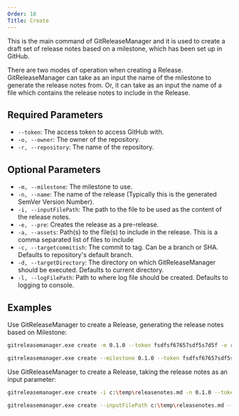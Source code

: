 ```yaml
---
Order: 10
Title: Create
---
```


This is the main command of GitReleaseManager and it is used to create a draft
set of release notes based on a milestone, which has been set up in GitHub.

There are two modes of operation when creating a Release. GitReleaseManager can
take as an input the name of the milestone to generate the release notes from.
Or, it can take as an input the name of a file which contains the release notes
to include in the Release.

## **Required Parameters**

- `--token`: The access token to access GitHub with.
- `-o, --owner`: The owner of the repository.
- `-r, --repository`: The name of the repository.

## **Optional Parameters**

- `-m, --milestone`: The milestone to use.
- `-n, --name`: The name of the release (Typically this is the generated SemVer
    Version Number).
- `-i, --inputFilePath`: The path to the file to be used as the content of the
    release notes.
- `-e, --pre`: Creates the release as a pre-release.
- `-a, --assets`: Path(s) to the file(s) to include in the release. This is a
    comma separated list of files to include
- `-c, --targetcommitish`: The commit to tag. Can be a branch or SHA. Defaults
    to repository's default branch.
- `-d, --targetDirectory`: The directory on which GitReleaseManager should be
    executed. Defaults to current directory.
- `-l, --logFilePath`: Path to where log file should be created. Defaults to
    logging to console.

## **Examples**

Use GitReleaseManager to create a Release, generating the release notes based on
Milestone:

```bash
gitreleasemanager.exe create -m 0.1.0 --token fsdfsf67657sdf5s7d5f -o repoOwner -r repo

gitreleasemanager.exe create --milestone 0.1.0 --token fsdfsf67657sdf5s7d5f --owner repoOwner --repository repo
```

Use GitReleaseManager to create a Release, taking the release notes as an input parameter:

```bash
gitreleasemanager.exe create -i c:\temp\releasenotes.md -n 0.1.0 --token fsdfsf67657sdf5s7d5f -o repoOwner -r repo

gitreleasemanager.exe create --inputFilePath c:\temp\releasenotes.md --name 0.1.0 --token fsdfsf67657sdf5s7d5f --owner repoOwner --repository repo
```
